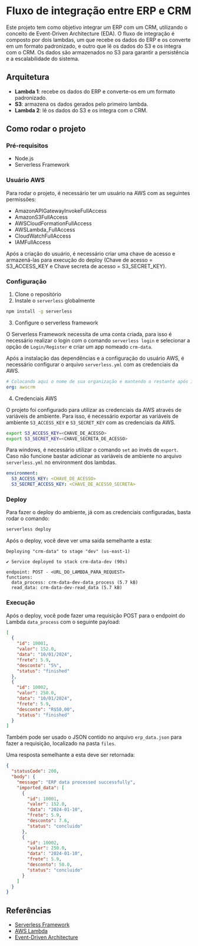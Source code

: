 # Fluxo de integração entre ERP e CRM

Este projeto tem como objetivo integrar um ERP com um CRM, utilizando o conceito de Event-Driven Architecture (EDA). O fluxo de integração é composto por dois lambdas, um que recebe os dados do ERP e os converte em um formato padronizado, e outro que lê os dados do S3 e os integra com o CRM. Os dados são armazenados no S3 para garantir a persistência e a escalabilidade do sistema.

## Arquitetura

- **Lambda 1**: recebe os dados do ERP e converte-os em um formato padronizado.
- **S3**: armazena os dados gerados pelo primeiro lambda.
- **Lambda 2**: lê os dados do S3 e os integra com o CRM.

## Como rodar o projeto

### Pré-requisitos

- Node.js
- Serverless Framework

### Usuário AWS

Para rodar o projeto, é necessário ter um usuário na AWS com as seguintes permissões:

- AmazonAPIGatewayInvokeFullAccess
- AmazonS3FullAccess
- AWSCloudFormationFullAccess
- AWSLambda_FullAccess
- CloudWatchFullAccess
- IAMFullAccess

Após a criação do usuário, é necessário criar uma chave de acesso e armazená-las para execução do deploy (Chave de acesso = S3_ACCESS_KEY e Chave secreta de acesso = S3_SECRET_KEY).

### Configuração

1. Clone o repositório
2. Instale o `serverless` globalmente

```bash
npm install -g serverless
```

3. Configure o serverless framework

O Serverless Framework necessita de uma conta criada, para isso é necessário realizar o login com o comando `serverless login` e selecionar a opção de `Login/Register` e criar um app nomeado `crm-data`.

Após a instalação das dependências e a configuração do usuário AWS, é necessário configurar o arquivo `serverless.yml` com as credenciais da AWS.

```yaml
# Colocando aqui o nome de sua organização e mantendo o restante após isso
org: awscrm
```

4. Credenciais AWS

O projeto foi configurado para utilizar as credenciais da AWS através de variáveis de ambiente. Para isso, é necessário exportar as variáveis de ambiente `S3_ACCESS_KEY` e `S3_SECRET_KEY` com as credenciais da AWS.

```bash
export S3_ACCESS_KEY=<CHAVE_DE_ACESSO>
export S3_SECRET_KEY=<CHAVE_SECRETA_DE_ACESSO>
```

Para windows, é necessário utilizar o comando `set` ao invés de `export`. Caso não funcione bastar adicionar as variáveis de ambiente no arquivo `serverless.yml` no environment dos lambdas.

```yaml
environment:
  S3_ACCESS_KEY: <CHAVE_DE_ACESSO>
  S3_SECRET_ACCESS_KEY: <CHAVE_DE_ACESSO_SECRETA>
```

### Deploy

Para fazer o deploy do ambiente, já com as credenciais configuradas, basta rodar o comando:

```bash
serverless deploy
```

Após o deploy, você deve ver uma saída semelhante a esta:

```
Deploying "crm-data" to stage "dev" (us-east-1)

✔ Service deployed to stack crm-data-dev (90s)

endpoint: POST - <URL_DO_LAMBDA_PARA_REQUEST>
functions:
  data_process: crm-data-dev-data_process (5.7 kB)
  read_data: crm-data-dev-read_data (5.7 kB)
```

### Execução

Após o deploy, você pode fazer uma requisição POST para o endpoint do Lambda `data_process` com o seguinte payload:

```json
[
  {
    "id": 10001,
    "valor": 152.0,
    "data": "10/01/2024",
    "frete": 5.9,
    "desconto": "5%",
    "status": "finished"
  },
  {
    "id": 10002,
    "valor": 250.0,
    "data": "10/01/2024",
    "frete": 5.9,
    "desconto": "R$50,00",
    "status": "finished"
  }
]
```

Também pode ser usado o JSON contido no arquivo `erp_data.json` para fazer a requisição, localizado na pasta `files`.

Uma resposta semelhante a esta deve ser retornada:

```json
{
  "statusCode": 200,
  "body": {
    "message": "ERP data processed successfully",
    "imported_data": [
      {
        "id": 10001,
        "valor": 152.0,
        "data": "2024-01-10",
        "frete": 5.9,
        "desconto": 7.6,
        "status": "concluido"
      },
      {
        "id": 10002,
        "valor": 250.0,
        "data": "2024-01-10",
        "frete": 5.9,
        "desconto": 50.0,
        "status": "concluido"
      }
    ]
  }
}
```

## Referências

- [Serverless Framework](https://www.serverless.com/)
- [AWS Lambda](https://aws.amazon.com/lambda/)
- [Event-Driven Architecture](https://aws.amazon.com/event-driven-architecture/)
